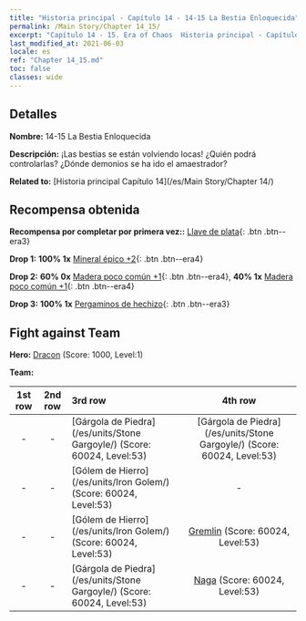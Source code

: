 ```yaml
---
title: "Historia principal - Capítulo 14 - 14-15 La Bestia Enloquecida"
permalink: /Main Story/Chapter 14_15/
excerpt: "Capítulo 14 - 15. Era of Chaos  Historia principal - Capítulo 14_15. 14-15 La Bestia Enloquecida"
last_modified_at: 2021-06-03
locale: es
ref: "Chapter 14_15.md"
toc: false
classes: wide
---
```


## Detalles

 **Nombre:** 14-15 La Bestia Enloquecida

 **Descripción:** ¡Las bestias se están volviendo locas! ¿Quién podrá controlarlas? ¿Dónde demonios se ha ido el amaestrador?

 **Related to:** [Historia principal Capítulo 14](/es/Main Story/Chapter 14/)

## Recompensa obtenida

 **Recompensa por completar por primera vez::** [Llave de plata](/ItemsES/con_693/){: .btn .btn--era3}

 **Drop 1:** **100% 1x** [Mineral épico +2](/ItemsES/mat_47/){: .btn .btn--era4}

 **Drop 2:** **60% 0x** [Madera poco común +1](/ItemsES/mat_41/){: .btn .btn--era4}, **40% 1x** [Madera poco común +1](/ItemsES/mat_41/){: .btn .btn--era4}

 **Drop 3:** **100% 1x** [Pergaminos de hechizo](/ItemsES/con_694/){: .btn .btn--era3}


## Fight against Team
 **Hero:** [Dracon](/es/heroes/Dracon/) (Score: 1000, Level:1)

 **Team:**


  | 1st row | 2nd row | 3rd row | 4th row |
  |:----:|:----:|:----|:----:|
  | - | - | [Gárgola de Piedra](/es/units/Stone Gargoyle/) (Score: 60024, Level:53)  | [Gárgola de Piedra](/es/units/Stone Gargoyle/) (Score: 60024, Level:53)  |
  | - | - | [Gólem de Hierro](/es/units/Iron Golem/) (Score: 60024, Level:53)  | - |
  | - | - | [Gólem de Hierro](/es/units/Iron Golem/) (Score: 60024, Level:53)  | [Gremlin](/es/units/Gremlin/) (Score: 60024, Level:53)  |
  | - | - | [Gárgola de Piedra](/es/units/Stone Gargoyle/) (Score: 60024, Level:53)  | [Naga](/es/units/Naga/) (Score: 60024, Level:53)  |


